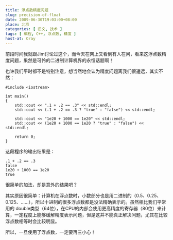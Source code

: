 ```yaml
---
title: 浮点数精度问题
slug: precision-of-float
date: 2009-06-30T19:03:00+08:00
place: 北京
categories: [ 旧文, 技术 ]
tags: [ 编程, C++, 浮点数, 精度 ]
host-at: Oray
---
```

前段时间我就跟Jim讨论过这个，而今天在网上又看到有人在问，看来这浮点数精度问题，果然是可怜的二进制计算机界的永恒话题啊！

也许我们平时都不是特别注意，想当然地会认为精度问题离我们很遥远，其实不然：

    #include <iostream>

    int main()
    {
        std::cout << ".1 + .2 == .3" << std::endl;
        std::cout << (.1 + .2 == .3 ? "true" : "false") << std::endl;

        std::cout << "1e20 + 1000 == 1e20" << std::endl;
        std::cout << (1e20 + 1000 == 1e20 ? "true" : "false") << std::endl;

        return 0;
    }

这段程序的输出结果是：

    .1 + .2 == .3
    false
    1e20 + 1000 == 1e20
    true

很简单的加法，却是意外的结果吧？

其实原因很简单：计算机在浮点数时，小数部分也是用二进制的（0.5、0.25、0.125、……），所以十进制的很多浮点数都是没法精确表示的。虽然相比我们平常用的 double类型（64位），在CPU的内部会使用更高精度的寄存器（80位）来计算，一定程度上能够缓解精度表示问题，但是这并不能真正解决问题，尤其在比较浮点数相等时会比较明显。

所以，一旦使用了浮点数，一定要再三小心！
